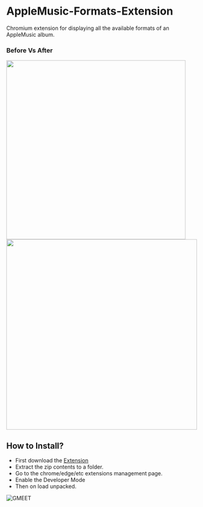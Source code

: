 # AppleMusic-Formats-Extension
Chromium extension for displaying all the available formats of an AppleMusic album.

### Before Vs After
<img src="https://user-images.githubusercontent.com/67633271/195285813-03b0d982-7b8a-4752-bacb-0222e519ec9b.png" width="470">    <img src="https://user-images.githubusercontent.com/67633271/195286032-e4022b69-64c5-4dbe-935c-87f27c602347.png" width="500">      

## How to Install?

- First download the [Extension](https://github.com/bunnykek/AppleMusic-Formats-Extension/files/9762925/AppleMusic.Formats.chromium.zip)
- Extract the zip contents to a folder.
- Go to the chrome/edge/etc extensions management page.
- Enable the Developer Mode
- Then on load unpacked.
      
![GMEET](https://i.imgur.com/ykt3iI2.png)

